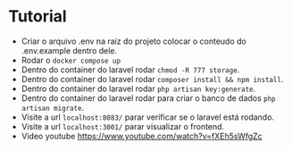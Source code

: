 # Tutorial

- Criar o arquivo .env na raiz do projeto colocar o conteudo do .env.example dentro dele.
- Rodar o `docker compose up`
- Dentro do container do laravel rodar `chmod -R 777 storage`.
- Dentro do container do laravel rodar `composer install && npm install`.
- Dentro do container do laravel rodar `php artisan key:generate`.
- Dentro do container do laravel rodar para criar o banco de dados `php artisan migrate`.
- Visite a url `localhost:8083/` parar verificar se o laravel está rodando.
- Visite a url `localhost:3001/` parar visualizar o frontend.
- Video youtube https://www.youtube.com/watch?v=fXEh5sWfgZc
